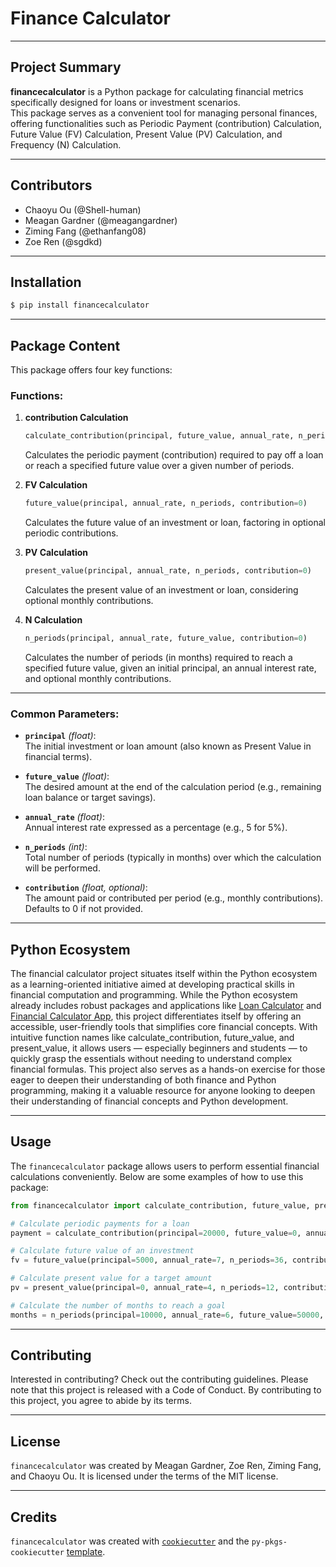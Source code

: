 # **Finance Calculator**

---

## Project Summary

**financecalculator** is a Python package for calculating financial metrics specifically designed for loans or investment scenarios.  
This package serves as a convenient tool for managing personal finances, offering functionalities such as Periodic Payment (contribution) Calculation, Future Value (FV) Calculation, Present Value (PV) Calculation, and Frequency (N) Calculation.

---

## Contributors

- Chaoyu Ou (@Shell-human)  
- Meagan Gardner (@meagangardner)  
- Ziming Fang (@ethanfang08)  
- Zoe Ren (@sgdkd)  

---

## Installation

```bash
$ pip install financecalculator
```

---

## Package Content

This package offers four key functions:  

### **Functions:**

1. **contribution Calculation**  
   ```python
   calculate_contribution(principal, future_value, annual_rate, n_periods)
   ```
   Calculates the periodic payment (contribution) required to pay off a loan or reach a specified future value over a given number of periods.

2. **FV Calculation**  
   ```python
   future_value(principal, annual_rate, n_periods, contribution=0)
   ```
   Calculates the future value of an investment or loan, factoring in optional periodic contributions.

3. **PV Calculation**  
   ```python
   present_value(principal, annual_rate, n_periods, contribution=0)
   ```
   Calculates the present value of an investment or loan, considering optional monthly contributions.

4. **N Calculation**  
   ```python
   n_periods(principal, annual_rate, future_value, contribution=0)
   ```
   Calculates the number of periods (in months) required to reach a specified future value, given an initial principal, an annual interest rate, and optional monthly contributions.

---

### **Common Parameters:**

- **`principal`** *(float)*:  
  The initial investment or loan amount (also known as Present Value in financial terms).

- **`future_value`** *(float)*:  
  The desired amount at the end of the calculation period (e.g., remaining loan balance or target savings).

- **`annual_rate`** *(float)*:  
  Annual interest rate expressed as a percentage (e.g., 5 for 5%).

- **`n_periods`** *(int)*:  
  Total number of periods (typically in months) over which the calculation will be performed.

- **`contribution`** *(float, optional)*:  
  The amount paid or contributed per period (e.g., monthly contributions). Defaults to 0 if not provided.

---

## Python Ecosystem

The financial calculator project situates itself within the Python ecosystem as a learning-oriented initiative aimed at developing practical skills in financial computation and programming. While the Python ecosystem already includes robust packages and applications like [Loan Calculator](https://github.com/yanomateus/loan-calculator) and [Financial Calculator App](https://github.com/dilumdesilva/Financial-Calculator-App), this project differentiates itself by offering an accessible, user-friendly tools that simplifies core financial concepts. With intuitive function names like calculate_contribution, future_value, and present_value, it allows users — especially beginners and students — to quickly grasp the essentials without needing to understand complex financial formulas. This project also serves as a hands-on exercise for those eager to deepen their understanding of both finance and Python programming, making it a valuable resource for anyone looking to deepen their understanding of financial concepts and Python development.

---

## Usage

The `financecalculator` package allows users to perform essential financial calculations conveniently. Below are some examples of how to use this package:

```python
from financecalculator import calculate_contribution, future_value, present_value, n_periods

# Calculate periodic payments for a loan
payment = calculate_contribution(principal=20000, future_value=0, annual_rate=5, n_periods=24)

# Calculate future value of an investment
fv = future_value(principal=5000, annual_rate=7, n_periods=36, contribution=200)

# Calculate present value for a target amount
pv = present_value(principal=0, annual_rate=4, n_periods=12, contribution=500)

# Calculate the number of months to reach a goal
months = n_periods(principal=10000, annual_rate=6, future_value=50000, contribution=300)
```

---

## Contributing

Interested in contributing? Check out the contributing guidelines. Please note that this project is released with a Code of Conduct. By contributing to this project, you agree to abide by its terms.

---

## License

`financecalculator` was created by Meagan Gardner, Zoe Ren, Ziming Fang, and Chaoyu Ou. It is licensed under the terms of the MIT license.

---

## Credits

`financecalculator` was created with [`cookiecutter`](https://cookiecutter.readthedocs.io/en/latest/) and the `py-pkgs-cookiecutter` [template](https://github.com/py-pkgs/py-pkgs-cookiecutter).
